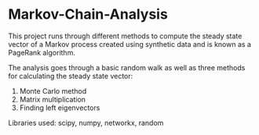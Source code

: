 # Markov-Chain-Analysis
This project runs through different methods to compute the steady state vector of a Markov process created using synthetic data and is known as a PageRank algorithm.

The analysis goes through a basic random walk as well as three methods for calculating the steady state vector:
1. Monte Carlo method
2. Matrix multiplication
3. Finding left eigenvectors

Libraries used:
scipy, numpy, networkx, random
